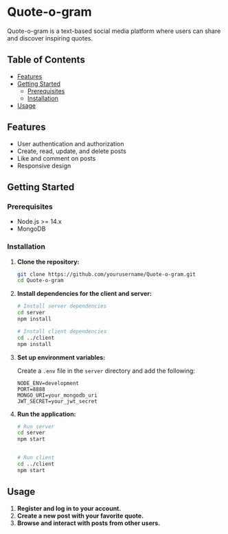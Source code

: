 # Quote-o-gram

Quote-o-gram is a text-based social media platform where users can share and discover inspiring quotes.

## Table of Contents

- [Features](#features)
- [Getting Started](#getting-started)
  - [Prerequisites](#prerequisites)
  - [Installation](#installation)
- [Usage](#usage)


## Features

- User authentication and authorization
- Create, read, update, and delete posts
- Like and comment on posts
- Responsive design

## Getting Started

### Prerequisites

- Node.js >= 14.x
- MongoDB

### Installation

1. **Clone the repository:**

   ```bash
   git clone https://github.com/yourusername/Quote-o-gram.git
   cd Quote-o-gram
   ```

2. **Install dependencies for the client and server:**

   ```bash
   # Install server dependencies
   cd server
   npm install

   # Install client dependencies
   cd ../client
   npm install
   ```

3. **Set up environment variables:**

   Create a `.env` file in the `server` directory and add the following:

   ```plaintext
   NODE_ENV=development
   PORT=8888
   MONGO_URI=your_mongodb_uri
   JWT_SECRET=your_jwt_secret
   ```

4. **Run the application:**

   ```bash
   # Run server
   cd server
   npm start


   # Run client
   cd ../client
   npm start

   ```

## Usage

1. **Register and log in to your account.**
2. **Create a new post with your favorite quote.**
3. **Browse and interact with posts from other users.**

